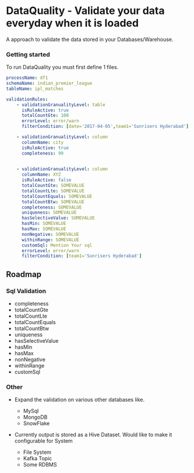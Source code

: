 # DataQuality - Validate your data everyday when it is loaded

A approach to validate the data stored in your Databases/Warehouse. 


### Getting started
To run DataQuality you must first define 1 files.

```yaml
processName: df1
schemaName: indian_premier_league
tableName: ipl_matches

validationRules:
    - validationGranualityLevel: table
      isRuleActive: true
      totalCountGte: 100
      errorLevel: error/warn
      filterCondition: [date='2017-04-05',team1='Sunrisers Hyderabad']

    - validationGranualityLevel: column
      columnName: city
      isRuleActive: true
      completeness: 99
      

    - validationGranualityLevel: column
      columnName: XYZ
      isRuleActive: false
      totalCountGte: SOMEVALUE
      totalCountLte: SOMEVALUE
      totalCountEquals: SOMEVALUE
      totalCountBtw: SOMEVALUE
      completeness: SOMEVALUE
      uniqueness: SOMEVALUE
      hasSelectiveValue: SOMEVALUE
      hasMin: SOMEVALUE
      hasMax: SOMEVALUE
      nonNegative: SOMEVALUE
      withinRange: SOMEVALUE
      customSql: Mention Your sql
      errorLevel: error/warn
      filterCondition: [team1='Sunrisers Hyderabad']
```

## Roadmap

### Sql Validation
- completeness
- totalCountGte
- totalCountLte
- totalCountEquals
- totalCountBtw
- uniqueness
- hasSelectiveValue 
- hasMin
- hasMax
- nonNegative
- withinRange
- customSql

### Other
- Expand the validation on various other databases like.
    - MySql
    - MongoDB
    - SnowFlake


- Currently output is stored as a Hive Dataset. Would like to make it configurable for System
    - File System
    - Kafka Topic
    - Some RDBMS








